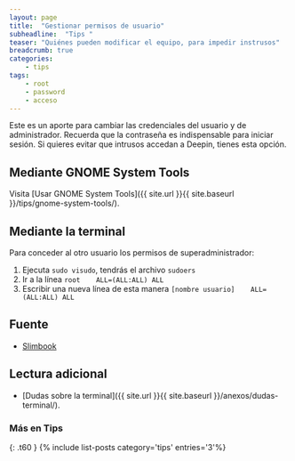 ```yaml
---
layout: page
title:  "Gestionar permisos de usuario"
subheadline:  "Tips "
teaser: "Quiénes pueden modificar el equipo, para impedir instrusos"
breadcrumb: true
categories:
    - tips
tags:
    - root
    - password
    - acceso
---
```

Este es un aporte para cambiar las credenciales del usuario y de administrador. Recuerda que la contraseña es indispensable para iniciar sesión. Si quieres evitar que intrusos accedan a Deepin, tienes esta opción.

## Mediante GNOME System Tools
Visita [Usar GNOME System Tools]({{ site.url }}{{ site.baseurl }}/tips/gnome-system-tools/).

## Mediante la terminal
Para conceder al otro usuario los permisos de superadministrador:
1. Ejecuta `sudo visudo`, tendrás el archivo `sudoers`
2. Ir a la línea `root    ALL=(ALL:ALL) ALL`
3. Escribir una nueva línea de esta manera `[nombre usuario]    ALL=(ALL:ALL) ALL`

## Fuente
* [Slimbook](https://slimbook.es/tutoriales/linux/86-anadir-usuario-al-fichero-sudoers)


## Lectura adicional
* [Dudas sobre la terminal]({{ site.url }}{{ site.baseurl }}/anexos/dudas-terminal/).

### Más en Tips
{: .t60 }
{% include list-posts category='tips' entries='3'%}
